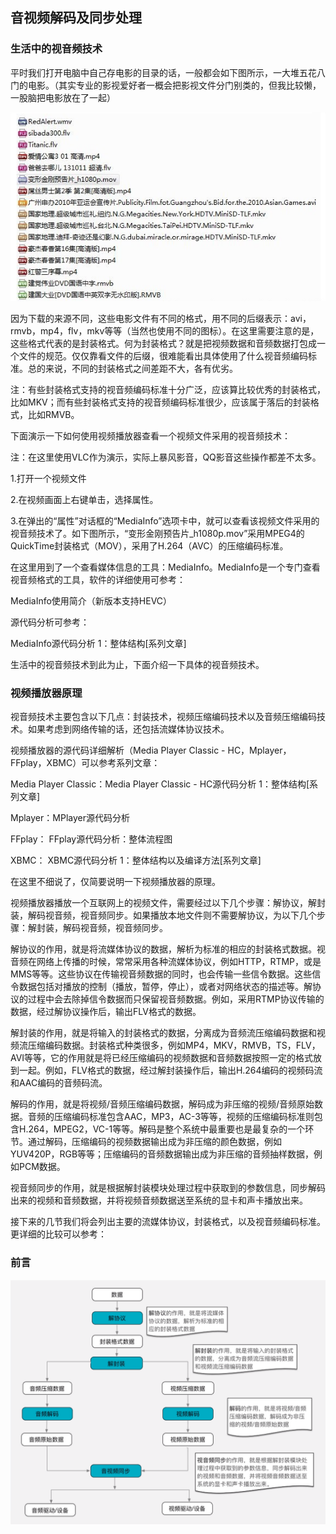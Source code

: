 ## 音视频解码及同步处理

### 生活中的视音频技术

平时我们打开电脑中自己存电影的目录的话，一般都会如下图所示，一大堆五花八门的电影。（其实专业的影视爱好者一概会把影视文件分门别类的，但我比较懒，一股脑把电影放在了一起）

![format](images/av_02.png)

因为下载的来源不同，这些电影文件有不同的格式，用不同的后缀表示：avi，rmvb，mp4，flv，mkv等等（当然也使用不同的图标）。在这里需要注意的是，这些格式代表的是封装格式。何为封装格式？就是把视频数据和音频数据打包成一个文件的规范。仅仅靠看文件的后缀，很难能看出具体使用了什么视音频编码标准。总的来说，不同的封装格式之间差距不大，各有优劣。

注：有些封装格式支持的视音频编码标准十分广泛，应该算比较优秀的封装格式，比如MKV；而有些封装格式支持的视音频编码标准很少，应该属于落后的封装格式，比如RMVB。

下面演示一下如何使用视频播放器查看一个视频文件采用的视音频技术：

注：在这里使用VLC作为演示，实际上暴风影音，QQ影音这些操作都差不太多。

1.打开一个视频文件

2.在视频画面上右键单击，选择属性。

3.在弹出的“属性”对话框的“MediaInfo”选项卡中，就可以查看该视频文件采用的视音频技术了。如下图所示，“变形金刚预告片_h1080p.mov”采用MPEG4的QuickTime封装格式（MOV），采用了H.264（AVC）的压缩编码标准。

在这里用到了一个查看媒体信息的工具：MediaInfo。MediaInfo是一个专门查看视音频格式的工具，软件的详细使用可参考：

MediaInfo使用简介（新版本支持HEVC）

源代码分析可参考：

MediaInfo源代码分析 1：整体结构[系列文章]

生活中的视音频技术到此为止，下面介绍一下具体的视音频技术。

### 视频播放器原理

视音频技术主要包含以下几点：封装技术，视频压缩编码技术以及音频压缩编码技术。如果考虑到网络传输的话，还包括流媒体协议技术。

视频播放器的源代码详细解析（Media Player Classic - HC，Mplayer，FFplay，XBMC）可以参考系列文章：

Media Player Classic：Media Player Classic - HC源代码分析 1：整体结构[系列文章]

Mplayer：MPlayer源代码分析

FFplay： FFplay源代码分析：整体流程图

XBMC： XBMC源代码分析 1：整体结构以及编译方法[系列文章]

在这里不细说了，仅简要说明一下视频播放器的原理。

视频播放器播放一个互联网上的视频文件，需要经过以下几个步骤：解协议，解封装，解码视音频，视音频同步。如果播放本地文件则不需要解协议，为以下几个步骤：解封装，解码视音频，视音频同步。

解协议的作用，就是将流媒体协议的数据，解析为标准的相应的封装格式数据。视音频在网络上传播的时候，常常采用各种流媒体协议，例如HTTP，RTMP，或是MMS等等。这些协议在传输视音频数据的同时，也会传输一些信令数据。这些信令数据包括对播放的控制（播放，暂停，停止），或者对网络状态的描述等。解协议的过程中会去除掉信令数据而只保留视音频数据。例如，采用RTMP协议传输的数据，经过解协议操作后，输出FLV格式的数据。

解封装的作用，就是将输入的封装格式的数据，分离成为音频流压缩编码数据和视频流压缩编码数据。封装格式种类很多，例如MP4，MKV，RMVB，TS，FLV，AVI等等，它的作用就是将已经压缩编码的视频数据和音频数据按照一定的格式放到一起。例如，FLV格式的数据，经过解封装操作后，输出H.264编码的视频码流和AAC编码的音频码流。

解码的作用，就是将视频/音频压缩编码数据，解码成为非压缩的视频/音频原始数据。音频的压缩编码标准包含AAC，MP3，AC-3等等，视频的压缩编码标准则包含H.264，MPEG2，VC-1等等。解码是整个系统中最重要也是最复杂的一个环节。通过解码，压缩编码的视频数据输出成为非压缩的颜色数据，例如YUV420P，RGB等等；压缩编码的音频数据输出成为非压缩的音频抽样数据，例如PCM数据。

视音频同步的作用，就是根据解封装模块处理过程中获取到的参数信息，同步解码出来的视频和音频数据，并将视频音频数据送至系统的显卡和声卡播放出来。

接下来的几节我们将会列出主要的流媒体协议，封装格式，以及视音频编码标准。更详细的比较可以参考：

### 前言

![](images/av_01.png)